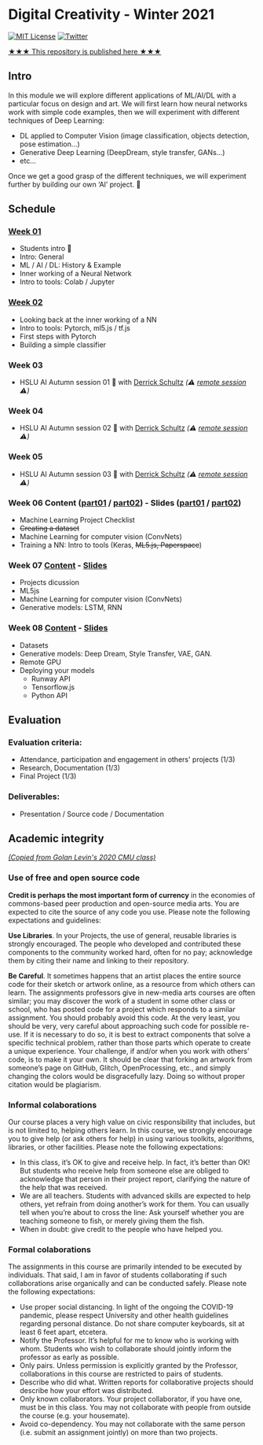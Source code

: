 # Digital Creativity - Winter 2021 

[![MIT License](https://img.shields.io/badge/license-MIT-blue.svg)](http://opensource.org/licenses/MIT)
[![Twitter](https://img.shields.io/twitter/url/https/github.com/webslides/webslides.svg?style=social)](https://twitter.com/digideation)

[★★★ This repository is published here ★★★](https://digitalideation.github.io/digcre_h2101/)


## Intro

In this module we will explore different applications of ML/AI/DL with a particular focus on design and art. We will first learn how neural networks work with simple code examples, then we will experiment with different techniques of Deep Learning: 

* DL applied to Computer Vision (image classification, objects detection, pose estimation...) 
* Generative Deep Learning (DeepDream, style transfer, GANs...) 
* etc... 

Once we get a good grasp of the different techniques, we will experiment further by building our own ‘AI’ project. :space_invader:


## Schedule

### [Week 01](content/week01.md)

* Students intro :wave:
* Intro: General
* ML / AI / DL: History & Example
* Inner working of a Neural Network
* Intro to tools: Colab / Jupyter

### [Week 02](content/week02.md)

* Looking back at the inner working of a NN
* Intro to tools: Pytorch, ml5.js / tf.js
* First steps with Pytorch
* Building a simple classifier

### Week 03

* HSLU AI Autumn session 01 :fallen_leaf: with [Derrick Schultz](https://twitter.com/dvsch) _(:warning: [remote session](#) :warning:)_

### Week 04

* HSLU AI Autumn session 02 :fallen_leaf: with [Derrick Schultz](https://twitter.com/dvsch) _(:warning: [remote session](#) :warning:)_

### Week 05

* HSLU AI Autumn session 03 :fallen_leaf: with [Derrick Schultz](https://twitter.com/dvsch) _(:warning: [remote session](#) :warning:)_

### Week 06 Content ([part01](./content/week03.html) / [part02](./content/week04.html)) - Slides ([part01](./slides/week03.html) / [part02](./slides/week04.html))

* Machine Learning Project Checklist
* ~~Creating a dataset~~
* Machine Learning for computer vision (ConvNets)
* Training a NN: Intro to tools (Keras, ~~ML5.js, Paperspace~~)

### Week 07 [Content](./content/week06.html) - [Slides](./slides/week06.html)

* Projects dicussion
* ML5js
* Machine Learning for computer vision (ConvNets)
* Generative models: LSTM, RNN

### Week 08 [Content](./content/week07.html) - [Slides](./slides/week07.html)

* Datasets
* Generative models: Deep Dream, Style Transfer, VAE, GAN.
* Remote GPU
* Deploying your models
  * Runway API
  * Tensorflow.js
  * Python API

## Evaluation

### Evaluation criteria:

* Attendance, participation and engagement in others' projects (1/3)
* Research, Documentation (1/3)
* Final Project (1/3)

### Deliverables:

* Presentation / Source code / Documentation

## Academic integrity

[_(Copied from Golan Levin's 2020 CMU class)_](https://courses.ideate.cmu.edu/60-212/f2020/syllabus/academic-integrity/)

### Use of free and open source code

__Credit is perhaps the most important form of currency__ in the economies of commons-based peer production and open-source media arts. You are expected to cite the source of any code you use. Please note the following expectations and guidelines:

__Use Libraries__. In your Projects, the use of general, reusable libraries is strongly encouraged. The people who developed and contributed these components to the community worked hard, often for no pay; acknowledge them by citing their name and linking to their repository.

__Be Careful__. It sometimes happens that an artist places the entire source code for their sketch or artwork online, as a resource from which others can learn. The assignments professors give in new-media arts courses are often similar; you may discover the work of a student in some other class or school, who has posted code for a project which responds to a similar assignment. You should probably avoid this code. At the very least, you should be very, very careful about approaching such code for possible re-use. If it is necessary to do so, it is best to extract components that solve a specific technical problem, rather than those parts which operate to create a unique experience. Your challenge, if and/or when you work with others’ code, is to make it your own. It should be clear that forking an artwork from someone’s page on GitHub, Glitch, OpenProcessing, etc., and simply changing the colors would be disgracefully lazy. Doing so without proper citation would be plagiarism.

### Informal colaborations

Our course places a very high value on civic responsibility that includes, but is not limited to, helping others learn. In this course, we strongly encourage you to give help (or ask others for help) in using various toolkits, algorithms, libraries, or other facilities. Please note the following expectations:

* In this class, it’s OK to give and receive help. In fact, it’s better than OK! But students who receive help from someone else are obliged to acknowledge that person in their project report, clarifying the nature of the help that was received.
* We are all teachers. Students with advanced skills are expected to help others, yet refrain from doing another’s work for them. You can usually tell when you’re about to cross the line: Ask yourself whether you are teaching someone to fish, or merely giving them the fish.
* When in doubt: give credit to the people who have helped you.

### Formal colaborations

The assignments in this course are primarily intended to be executed by individuals. That said, I am in favor of students collaborating if such collaborations arise organically and can be conducted safely. Please note the following expectations:

* Use proper social distancing. In light of the ongoing the COVID-19 pandemic, please respect University and other health guidelines regarding personal distance. Do not share computer keyboards, sit at least 6 feet apart, etcetera.
* Notify the Professor. It’s helpful for me to know who is working with whom. Students who wish to collaborate should jointly inform the professor as early as possible.
* Only pairs. Unless permission is explicitly granted by the Professor, collaborations in this course are restricted to pairs of students.
* Describe who did what. Written reports for collaborative projects should describe how your effort was distributed.
* Only known collaborators. Your project collaborator, if you have one, must be in this class. You may not collaborate with people from outside the course (e.g. your housemate).
* Avoid co-dependency. You may not collaborate with the same person (i.e. submit an assignment jointly) on more than two projects.